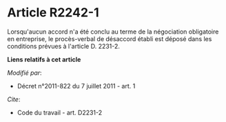 # Article R2242-1

Lorsqu'aucun accord n'a été conclu au terme de la négociation obligatoire en entreprise, le procès-verbal de désaccord établi
est déposé dans les conditions prévues à l'article D. 2231-2.

**Liens relatifs à cet article**

_Modifié par_:

  - Décret n°2011-822 du 7 juillet 2011 - art. 1

_Cite_:

  - Code du travail - art. D2231-2
